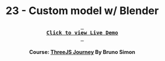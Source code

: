 <div align="center">

# 23 - Custom model w/ Blender

**[<kbd> <br> **Click to view Live Demo** <br> </kbd>][demo]**

#### Course: [ThreeJS Journey][course] By Bruno Simon

</div>

<!-----------------------------------{ Links }---------------------------------->

[demo]: https://custom-model-with-blender-threejs-journey.vercel.app
[course]: https://threejs-journey.com
